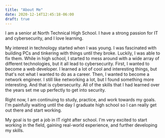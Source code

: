 ```yaml
---
title: "About Me"
date: 2020-12-14T12:45:18-06:00
draft: true
---
```


I am a senior at North Technical High School.
I have a strong passion for IT and cybersecurity, and I love learning.

My interest in technology started when I was young. I was fascinated
with building PCs and tinkering with things until they broke. Luckily,
I was able to fix them. While in high school, I started to mess around
with a wide array of different technologies, but it all lead to
cybersecurity. First, I wanted to become a web developer. I learned a lot
of cool and interesting things, but that's not what I wanted to do as a
career. Then, I wanted to become a network engineer. I still like
networking a lot, but I found something more interesting. And that
is cybersecurity. All of the skills that I had learned over the years set
me up perfectly to get into security.

Right now, I am continuing to study, practice, and work towards my goals.
I'm painfully waiting until the day I graduate high school so I can
really get out there and start working.

My goal is to get a job in IT right after school. I'm very excited to start
working in the field, gaining real-world experience, and further developing
my skills.
